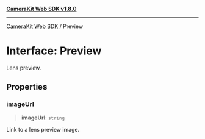 [**CameraKit Web SDK v1.8.0**](../README.md)

***

[CameraKit Web SDK](../globals.md) / Preview

# Interface: Preview

Lens preview.

## Properties

### imageUrl

> **imageUrl**: `string`

Link to a lens preview image.
